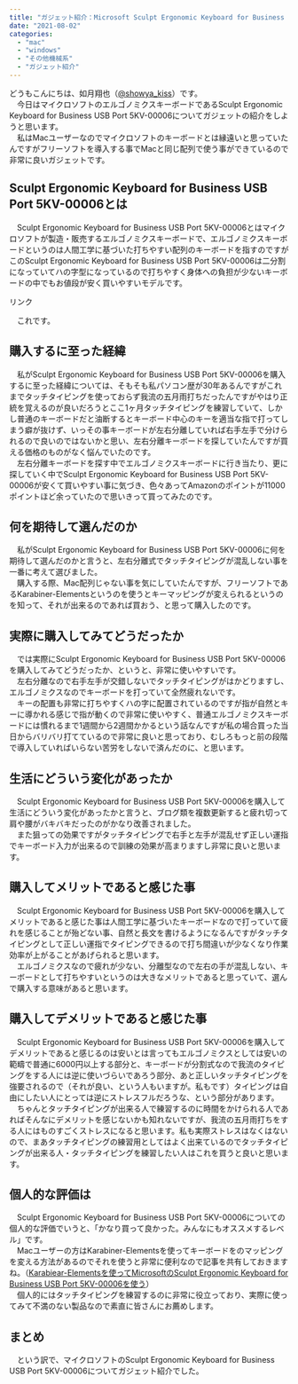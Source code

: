 ```yaml
---
title: "ガジェット紹介：Microsoft Sculpt Ergonomic Keyboard for Business USB Port 5KV-00006"
date: "2021-08-02"
categories: 
  - "mac"
  - "windows"
  - "その他機械系"
  - "ガジェット紹介"
---
```


どうもこんにちは、如月翔也（[@showya\_kiss](http://twitter.com/showya_kiss)）です。  
　今日はマイクロソフトのエルゴノミクスキーボードであるSculpt Ergonomic Keyboard for Business USB Port 5KV-00006についてガジェットの紹介をしようと思います。  
　私はMacユーザーなのでマイクロソフトのキーボードとは縁遠いと思っていたんですがフリーソフトを導入する事でMacと同じ配列で使う事ができているので非常に良いガジェットです。  

## Sculpt Ergonomic Keyboard for Business USB Port 5KV-00006とは

　Sculpt Ergonomic Keyboard for Business USB Port 5KV-00006とはマイクロソフトが製造・販売するエルゴノミクスキーボードで、エルゴノミクスキーボードというのは人間工学に基づいた打ちやすい配列のキーボードを指すのですがこのSculpt Ergonomic Keyboard for Business USB Port 5KV-00006は二分割になっていてハの字型になっているので打ちやすく身体への負担が少ないキーボードの中でもお値段が安く買いやすいモデルです。  
<script type="text/javascript">(function(b,c,f,g,a,d,e){b.MoshimoAffiliateObject=a;b[a]=b[a]||function(){arguments.currentScript=c.currentScript||c.scripts[c.scripts.length-2];(b[a].q=b[a].q||[]).push(arguments)};c.getElementById(a)||(d=c.createElement(f),d.src=g,d.id=a,e=c.getElementsByTagName("body")[0],e.appendChild(d))})(window,document,"script","//dn.msmstatic.com/site/cardlink/bundle.js?20210203","msmaflink");msmaflink({"n":"マイクロソフト キーボード ワイヤレス\/人間工学デザイン Sculpt Ergonomic Keyboard for Business USB Port 5KV-00006","b":"マイクロソフト","t":"5KV-00006","d":"https:\/\/m.media-amazon.com","c_p":"\/images\/I","p":["\/41HQ5aOhS7L._SL500_.jpg","\/31CQRPFA7gL._SL500_.jpg","\/31urRkreVvL._SL500_.jpg","\/31eCJNU0hTL._SL500_.jpg","\/410jal5XE5L._SL500_.jpg"],"u":{"u":"https:\/\/www.amazon.co.jp\/dp\/B00EN3DSS6","t":"amazon","r_v":""},"v":"2.1","b_l":[{"id":1,"u_tx":"Amazonで見る","u_bc":"#f79256","u_url":"https:\/\/www.amazon.co.jp\/dp\/B00EN3DSS6","a_id":2093955,"p_id":170,"pl_id":27060,"pc_id":185,"s_n":"amazon","u_so":1},{"id":6,"u_tx":"楽天市場で見る","u_bc":"#f76956","u_url":"https:\/\/search.rakuten.co.jp\/search\/mall\/%E3%83%9E%E3%82%A4%E3%82%AF%E3%83%AD%E3%82%BD%E3%83%95%E3%83%88%20%E3%82%AD%E3%83%BC%E3%83%9C%E3%83%BC%E3%83%89%20%E3%83%AF%E3%82%A4%E3%83%A4%E3%83%AC%E3%82%B9%2F%E4%BA%BA%E9%96%93%E5%B7%A5%E5%AD%A6%E3%83%87%E3%82%B6%E3%82%A4%E3%83%B3%20Sculpt%20Ergonomic%20Keyboard%20for%20Business%20USB%20Port%205KV-00006\/","a_id":2093954,"p_id":54,"pl_id":27059,"pc_id":54,"s_n":"rakuten","u_so":2},{"id":7,"u_tx":"Yahoo!ショッピングで見る","u_bc":"#66a7ff","u_url":"https:\/\/shopping.yahoo.co.jp\/search?first=1\u0026p=%E3%83%9E%E3%82%A4%E3%82%AF%E3%83%AD%E3%82%BD%E3%83%95%E3%83%88%20%E3%82%AD%E3%83%BC%E3%83%9C%E3%83%BC%E3%83%89%20%E3%83%AF%E3%82%A4%E3%83%A4%E3%83%AC%E3%82%B9%2F%E4%BA%BA%E9%96%93%E5%B7%A5%E5%AD%A6%E3%83%87%E3%82%B6%E3%82%A4%E3%83%B3%20Sculpt%20Ergonomic%20Keyboard%20for%20Business%20USB%20Port%205KV-00006","a_id":2099557,"p_id":1225,"pl_id":27061,"pc_id":1925,"s_n":"yahoo","u_so":3}],"eid":"Au2PQ","s":"s"});</script>

リンク

　これです。  

## 購入するに至った経緯

　私がSculpt Ergonomic Keyboard for Business USB Port 5KV-00006を購入するに至った経緯については、そもそも私パソコン歴が30年あるんですがこれまでタッチタイピングを使っておらず我流の五月雨打ちだったんですがやはり正統を覚えるのが良いだろうとここ1ヶ月タッチタイピングを練習していて、しかし普通のキーボードだと油断するとキーボード中心のキーを適当な指で打ってしまう癖が抜けず、いっその事キーボードが左右分離していれば右手左手で分けられるので良いのではないかと思い、左右分離キーボードを探していたんですが買える価格のものがなく悩んでいたのです。  
　左右分離キーボードを探す中でエルゴノミクスキーボードに行き当たり、更に探していく中でSculpt Ergonomic Keyboard for Business USB Port 5KV-00006が安くて買いやすい事に気づき、色々あってAmazonのポイントが11000ポイントほど余っていたので思いきって買ってみたのです。  

## 何を期待して選んだのか

　私がSculpt Ergonomic Keyboard for Business USB Port 5KV-00006に何を期待して選んだのかと言うと、左右分離式でタッチタイピングが混乱しない事を一番に考えて選びました。  
　購入する際、Mac配列じゃない事を気にしていたんですが、フリーソフトであるKarabiner-Elementsというのを使うとキーマッピングが変えられるというのを知って、それが出来るのであれば買おう、と思って購入したのです。  

## 実際に購入してみてどうだったか

　では実際にSculpt Ergonomic Keyboard for Business USB Port 5KV-00006を購入してみてどうだったか、というと、非常に使いやすいです。  
　左右分離なので右手左手が交錯しないでタッチタイピングがはかどりますし、エルゴノミクスなのでキーボードを打っていて全然疲れないです。  
　キーの配置も非常に打ちやすくハの字に配置されているのですが指が自然とキーに導かれる感じで指が動くので非常に使いやすく、普通エルゴノミクスキーボードには慣れるまで1週間から2週間かかるという話なんですが私の場合買った当日からバリバリ打てているので非常に良いと思っており、むしろもっと前の段階で導入していればいらない苦労をしないで済んだのに、と思います。  

## 生活にどういう変化があったか

　Sculpt Ergonomic Keyboard for Business USB Port 5KV-00006を購入して生活にどういう変化があったかと言うと、ブログ類を複数更新すると疲れ切って肩や腰がバキバキだったのがかなり改善されました。  
　また狙っての効果ですがタッチタイピングで右手と左手が混乱せず正しい運指でキーボード入力が出来るので訓練の効果が高まりますし非常に良いと思います。  

## 購入してメリットであると感じた事

　Sculpt Ergonomic Keyboard for Business USB Port 5KV-00006を購入してメリットであると感じた事は人間工学に基づいたキーボードなので打っていて疲れを感じることが殆どない事、自然と長文を書けるようになるんですがタッチタイピングとして正しい運指でタイピングできるので打ち間違いが少なくなり作業効率が上がることがあげられると思います。  
　エルゴノミクスなので疲れが少ない、分離型なので左右の手が混乱しない、キーボードとして打ちやすいというのは大きなメリットであると思っていて、選んで購入する意味があると思います。  

## 購入してデメリットであると感じた事

　Sculpt Ergonomic Keyboard for Business USB Port 5KV-00006を購入してデメリットであると感じるのは安いとは言ってもエルゴノミクスとしては安いの範疇で普通に6000円以上する部分と、キーボードが分割式なので我流のタイピングをする人には逆に使いづらいであろう部分、あと正しいタッチタイピングを強要されるので（それが良い、という人もいますが。私もです）タイピングは自由にしたい人にとっては逆にストレスフルだろうな、という部分があります。  
　ちゃんとタッチタイピングが出来る人で練習するのに時間をかけられる人であればそんなにデメリットを感じないかも知れないですが、我流の五月雨打ちをする人にはものすごくストレスになると思います。私も実際ストレスはなくはないので、まあタッチタイピングの練習用としてはよく出来ているのでタッチタイピングが出来る人・タッチタイピングを練習したい人はこれを買うと良いと思います。  

## 個人的な評価は

　Sculpt Ergonomic Keyboard for Business USB Port 5KV-00006についての個人的な評価でいうと、「かなり買って良かった。みんなにもオススメするレベル」です。  
　Macユーザーの方はKarabiner-Elementsを使ってキーボードをのマッピングを変える方法があるのでそれを使うと非常に便利なので記事を共有しておきますね。（[Karabiear-Elementsを使ってMicrosoftのSculpt Ergonomic Keyboard for Business USB Port 5KV-00006を使う](https://techblog.show-ya.blue/?p=6101)）  
　個人的にはタッチタイピングを練習するのに非常に役立っており、実際に使ってみて不満のない製品なので素直に皆さんにお薦めします。  

## まとめ

　という訳で、マイクロソフトのSculpt Ergonomic Keyboard for Business USB Port 5KV-00006についてガジェット紹介でした。
